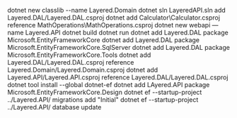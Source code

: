 dotnet new classlib --name Layered.Domain
dotnet sln LayeredAPI.sln add Layered.DAL/Layered.DAL.csproj
dotnet add Calculator\Calculator.csproj reference MathOperations\MathOperations.csproj
dotnet new webapi —name Layered.API
dotnet build
dotnet run
dotnet add Layered.DAL package Microsoft.EntityFrameworkCore 
dotnet add Layered.DAL package Microsoft.EntityFrameworkCore.SqlServer 
dotnet add Layered.DAL package Microsoft.EntityFrameworkCore.Tools
dotnet add Layered.DAL/Layered.DAL.csproj reference Layered.Domain/Layered.Domain.csproj
dotnet add Layered.API/Layered.API.csproj reference Layered.DAL/Layered.DAL.csproj
dotnet tool install --global dotnet-ef
dotnet add LAyered.API package Microsoft.EntityFrameworkCore.Design
dotnet ef --startup-project ../Layered.API/ migrations add "Initial"
dotnet ef --startup-project ../Layered.API/ database update 